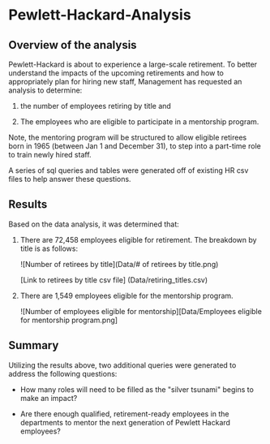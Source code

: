 # Pewlett-Hackard-Analysis

## Overview of the analysis

Pewlett-Hackard is about to experience a large-scale retirement. To better understand the impacts of the upcoming retirements and how to appropriately plan for hiring new staff, Management has requested an analysis to determine:

 1. the number of employees retiring by title and

 2. The employees who are eligible to participate in a mentorship program. 

Note, the mentoring program will be structured to allow eligible retirees born in 1965 (between Jan 1 and December 31), to step into a part-time role to train newly hired staff.


A series of sql queries and tables were generated off of existing HR csv files to help answer these questions. 
 
## Results

Based on the data analysis, it was determined that:

1. There are 72,458 employees eligible for retirement. The breakdown by title is as follows:

   ![Number of retirees by title](Data/# of retirees by title.png)
   
    [Link to retirees by title csv file] (Data/retiring_titles.csv)
  

2. There are 1,549 employees eligible for the mentorship program. 

   ![Number of employees eligible for mentorship][Data/Employees eligible for mentorship program.png]


## Summary

Utilizing the results above, two additional queries were generated to address the following questions:
 

 - How many roles will need to be filled as the "silver tsunami" begins to make an impact?

 - Are there enough qualified, retirement-ready employees in the departments to mentor the next generation of Pewlett Hackard employees?
